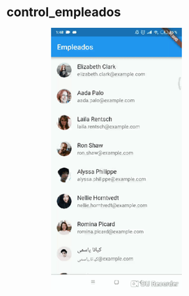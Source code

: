 # control_empleados

<div align="center">
    <center>
        <img src="https://github.com/nellymaydana6/Control-Personal-Biometrico-Flutter/blob/master/images/app.gif" width="300">
    </center>
</div>
